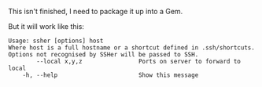 This isn't finished, I need to package it up into a Gem.

But it will work like this:

    Usage: ssher [options] host
    Where host is a full hostname or a shortcut defined in .ssh/shortcuts.
    Options not recognised by SSHer will be passed to SSH.
            --local x,y,z                Ports on server to forward to local
        -h, --help                       Show this message
